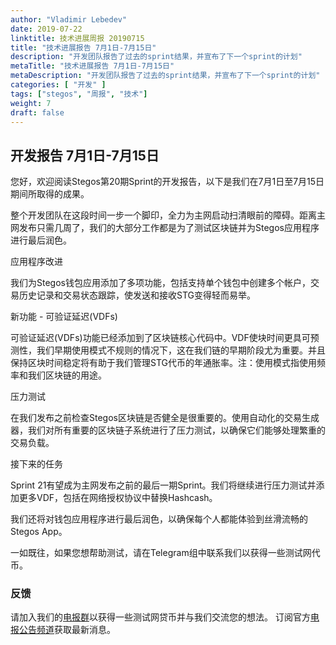 ```yaml
---
author: "Vladimir Lebedev"
date: 2019-07-22
linktitle: 技术进展周报 20190715
title: "技术进展报告 7月1日-7月15日"
description: "开发团队报告了过去的sprint结果，并宣布了下一个sprint的计划"
metaTitle: "技术进展报告 7月1日-7月15日"
metaDescription: "开发团队报告了过去的sprint结果，并宣布了下一个sprint的计划"
categories: [ "开发" ]
tags: ["stegos", "周报", "技术"]
weight: 7
draft: false
---
```


## 开发报告 7月1日-7月15日
您好，欢迎阅读Stegos第20期Sprint的开发报告，以下是我们在7月1日至7月15日期间所取得的成果。

整个开发团队在这段时间一步一个脚印，全力为主网启动扫清眼前的障碍。距离主网发布只需几周了，我们的大部分工作都是为了测试区块链并为Stegos应用程序进行最后润色。

应用程序改进

我们为Stegos钱包应用添加了多项功能，包括支持单个钱包中创建多个帐户，交易历史记录和交易状态跟踪，使发送和接收STG变得轻而易举。

新功能 - 可验证延迟(VDFs)

可验证延迟(VDFs)功能已经添加到了区块链核心代码中。VDF使块时间更具可预测性，我们早期使用模式不规则的情况下，这在我们链的早期阶段尤为重要。并且保持区块时间稳定将有助于我们管理STG代币的年通胀率。注：使用模式指使用频率和我们区块链的用途。

压力测试

在我们发布之前检查Stegos区块链是否健全是很重要的。使用自动化的交易生成器，我们对所有重要的区块链子系统进行了压力测试，以确保它们能够处理繁重的交易负载。

接下来的任务

Sprint 21有望成为主网发布之前的最后一期Sprint。我们将继续进行压力测试并添加更多VDF，包括在网络授权协议中替换Hashcash。

我们还将对钱包应用程序进行最后润色，以确保每个人都能体验到丝滑流畅的Stegos App。

一如既往，如果您想帮助测试，请在Telegram组中联系我们以获得一些测试网代币。

### 反馈

请加入我们的[电报群](https://stg.to/tgcch)以获得一些测试网贷币并与我们交流您的想法。
订阅官方[电报公告频道](https://stg.to/tgnch)获取最新消息。
